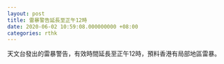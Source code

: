 ```yaml
---
layout: post
title: 雷暴警告延長至正午12時
date: 2020-06-02 10:59:08.000000000 +08:00
categories: rthk
---
```


天文台發出的雷暴警告，有效時間延長至正午12時，預料香港有局部地區雷暴。
